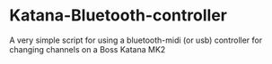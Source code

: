 # Katana-Bluetooth-controller
A very simple script for using a bluetooth-midi (or usb) controller for changing channels on a Boss Katana MK2
